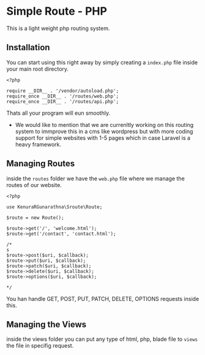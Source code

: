# Simple Route - PHP #

This is a light weight php routing system.

## Installation ##

You can start using this right away by simply creating a `index.php` file inside your main root directory.

```
<?php

require __DIR__ . '/vendor/autoload.php';
require_once __DIR__ . '/routes/web.php';
require_once __DIR__ . '/routes/api.php';

```

Thats all your program will eun smoothly. 

* We would like to mention that we are currenltly working on this routing system to immprove this in a cms like wordpress but with more coding support for simple websites with 1-5 pages which in case Laravel is a heavy framework.

## Managing Routes ##

inside the `routes` folder we have the `web.php` file where we manage the routes of our website.

```
<?php

use KenuraRGunarathna\Sroute\Route;

$route = new Route();

$route->get('/', 'welcome.html');
$route->get('/contact', 'contact.html');

/*
s
$route->post($uri, $callback);
$route->put($uri, $callback);
$route->patch($uri, $callback);
$route->delete($uri, $callback);
$route->options($uri, $callback);

*/
```

You han handle GET, POST, PUT, PATCH, DELETE, OPTIONS requests inside this.

## Managing the Views ##

inside the views folder you can put any type of html, php, blade file to `views` the file in specifig request.